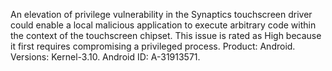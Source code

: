 An elevation of privilege vulnerability in the Synaptics touchscreen driver could enable a local malicious application to execute arbitrary code within the context of the touchscreen chipset. This issue is rated as High because it first requires compromising a privileged process. Product: Android. Versions: Kernel-3.10. Android ID: A-31913571.